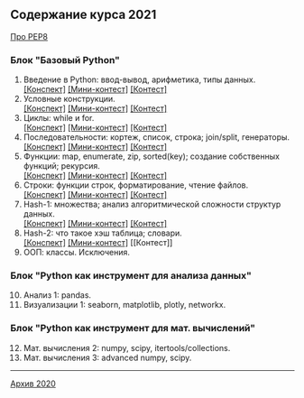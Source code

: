 ## Содержание курса 2021

[Про PEP8](https://github.com/svdcvt/math_python_hse/blob/master/fall-2021/about_pep8.md)

### Блок "Базовый Python"
1. Введение в Python: ввод-вывод, арифметика, типы данных. <br> [[Конспект]](https://github.com/svdcvt/math_python_hse/blob/master/fall-2021/lectures/lecture01_intro.ipynb) [[Мини-контест]](https://contest.yandex.ru/contest/28661) [[Контест]](https://contest.yandex.ru/contest/19635)
2. Условные конструкции. <br> [[Конспект]](https://github.com/svdcvt/math_python_hse/blob/master/fall-2021/lectures/lecture02_if.ipynb) [[Мини-контест]](https://contest.yandex.ru/contest/28677) [[Контест]](https://contest.yandex.ru/contest/28949)
3. Циклы: while и for. <br> [[Конспект]](https://github.com/svdcvt/math_python_hse/blob/master/fall-2021/lectures/lecture03_loop.ipynb) [[Мини-контест]](https://contest.yandex.ru/contest/28830) [[Контест]](https://contest.yandex.ru/contest/29398)
4. Последовательности: кортеж, список, строка; join/split, генераторы. <br> [[Конспект]](https://github.com/svdcvt/math_python_hse/blob/master/fall-2021/lectures/lecture04_list.ipynb) [[Мини-контест]](https://contest.yandex.ru/contest/28954) [[Контест]](https://contest.yandex.ru/contest/29494/)
5. Функции: map, enumerate, zip, sorted(key); создание собственных функций; рекурсия.<br> [[Конспект]](https://github.com/svdcvt/math_python_hse/blob/master/fall-2021/lectures/lecture05_func.ipynb) [[Мини-контест]](https://contest.yandex.ru/contest/29221) [[Контест]](https://contest.yandex.ru/contest/29844)
6. Строки: функции строк, форматирование, чтение файлов.<br> [[Конспект]](https://github.com/svdcvt/math_python_hse/blob/master/fall-2021/lectures/lecture06_str.ipynb) [[Мини-контест]](https://contest.yandex.ru/contest/28872) [[Контест]](https://contest.yandex.ru/contest/29883/problems/)
7. Hash-1: множества; анализ алгоритмической сложности структур данных. <br> [[Конспект]](https://github.com/svdcvt/math_python_hse/blob/master/fall-2021/lectures/lecture07_set.ipynb) [[Мини-контест]](https://contest.yandex.ru/contest/30000) [[Контест]](https://contest.yandex.ru/contest/30002)
8. Hash-2: что такое хэш таблица; словари. <br> [[Конспект]](https://github.com/svdcvt/math_python_hse/blob/master/fall-2021/lectures/lecture08_dict.ipynb) [[Мини-контест]](https://contest.yandex.ru/contest/30003) [[Контест]]
9. ООП: классы. Исключения.
### Блок "Python как инструмент для анализа данных"
10. Анализ 1:	pandas.
11. Визуализации 1: seaborn, matplotlib, plotly, networkx.
###	Блок "Python как инструмент для мат. вычислений"
12. Мат. вычисления 2: numpy, scipy, itertools/collections.
13. Мат. вычисления 3: advanced numpy, scipy. 

---

<a href="index2020.md">Архив 2020</a>
